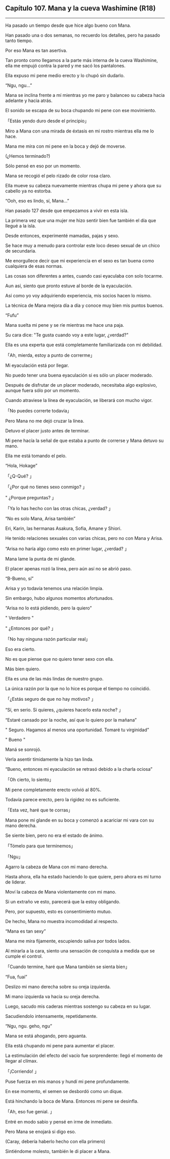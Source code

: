 
## Capítulo 107. Mana y la cueva Washimine (R18)

---

Ha pasado un tiempo desde que hice algo bueno con Mana.

Han pasado una o dos semanas, no recuerdo los detalles, pero ha pasado tanto tiempo.

Por eso Mana es tan asertiva.

Tan pronto como llegamos a la parte más interna de la cueva Washimine, ella me empujó contra la pared y me sacó los pantalones.

Ella expuso mi pene medio erecto y lo chupó sin dudarlo.

“Ngu, ngu…”

Mana se inclina frente a mí mientras yo me paro y balanceo su cabeza hacia adelante y hacia atrás.

El sonido se escapa de su boca chupando mi pene con ese movimiento.

「Estás yendo duro desde el principio」

Miro a Mana con una mirada de éxtasis en mi rostro mientras ella me lo hace.

Mana me mira con mi pene en la boca y dejó de moverse.

(¿Hemos terminado?)

Sólo pensé en eso por un momento.

Mana se recogió el pelo rizado de color rosa claro.

Ella mueve su cabeza nuevamente mientras chupa mi pene y ahora que su cabello ya no estorba.

“Ooh, eso es lindo, sí, Mana…”

Han pasado 127 desde que empezamos a vivir en esta isla.

La primera vez que una mujer me hizo sentir bien fue también el día que llegué a la isla.

Desde entonces, experimenté mamadas, pajas y sexo.

Se hace muy a menudo para controlar este loco deseo sexual de un chico de secundaria.

Me enorgullece decir que mi experiencia en el sexo es tan buena como cualquiera de esas normas.

Las cosas son diferentes a antes, cuando casi eyaculaba con solo tocarme.

Aun así, siento que pronto estuve al borde de la eyaculación.

Así como yo voy adquiriendo experiencia, mis socios hacen lo mismo.

La técnica de Mana mejora día a día y conoce muy bien mis puntos buenos.

“Fufu”

Mana suelta mi pene y se ríe mientras me hace una paja.

Su cara dice: "Te gusta cuando voy a este lugar, ¿verdad?"

Ella es una experta que está completamente familiarizada con mi debilidad.

「Ah, mierda, estoy a punto de correrme」

Mi eyaculación está por llegar.

No puedo tener una buena eyaculación si es sólo un placer moderado.

Después de disfrutar de un placer moderado, necesitaba algo explosivo, aunque fuera sólo por un momento.

Cuando atraviese la línea de eyaculación, se liberará con mucho vigor.

「No puedes correrte todavía」

Pero Mana no me dejó cruzar la línea.

Detuvo el placer justo antes de terminar.

Mi pene hacía la señal de que estaba a punto de correrse y Mana detuvo su mano.

Ella me está tomando el pelo.

“Hola, Hokage”

「¿Q-Qué? 」

「¿Por qué no tienes sexo conmigo? 」

" ¿Porque preguntas? 」

「Ya lo has hecho con las otras chicas, ¿verdad? 」

“No es solo Mana, Arisa también”

Eri, Karin, las hermanas Asakura, Sofia, Amane y Shiori.

He tenido relaciones sexuales con varias chicas, pero no con Mana y Arisa.

“Arisa no haría algo como esto en primer lugar, ¿verdad? 」

Mana lame la punta de mi glande.

El placer apenas rozó la línea, pero aún así no se abrió paso.

“B-Bueno, sí”

Arisa y yo todavía tenemos una relación limpia.

Sin embargo, hubo algunos momentos afortunados.

“Arisa no lo está pidiendo, pero la quiero”

" Verdadero "

" ¿Entonces por qué? 」

「No hay ninguna razón particular real」

Eso era cierto.

No es que piense que no quiero tener sexo con ella.

Más bien quiero.

Ella es una de las más lindas de nuestro grupo.

La única razón por la que no lo hice es porque el tiempo no coincidió.

「¿Estás seguro de que no hay motivos? 」

“Sí, en serio. Si quieres, ¿quieres hacerlo esta noche? 」

“Estaré cansado por la noche, así que lo quiero por la mañana”

" Seguro. Hagamos al menos una oportunidad. Tomaré tu virginidad”

" Bueno "

Maná se sonrojó.

Verla asentir tímidamente la hizo tan linda.

“Bueno, entonces mi eyaculación se retrasó debido a la charla ociosa”

「Oh cierto, lo siento」

Mi pene completamente erecto volvió al 80%.

Todavía parece erecto, pero la rigidez no es suficiente.

「Esta vez, haré que te corras」

Mana pone mi glande en su boca y comenzó a acariciar mi vara con su mano derecha.

Se siente bien, pero no era el estado de ánimo.

「Tómelo para que terminemos」

「Ngu」

Agarro la cabeza de Mana con mi mano derecha.

Hasta ahora, ella ha estado haciendo lo que quiere, pero ahora es mi turno de liderar.

Moví la cabeza de Mana violentamente con mi mano.

Si un extraño ve esto, parecerá que la estoy obligando.

Pero, por supuesto, esto es consentimiento mutuo.

De hecho, Mana no muestra incomodidad al respecto.

“Mana es tan sexy”

Mana me mira fijamente, escupiendo saliva por todos lados.

Al mirarla a la cara, siento una sensación de conquista a medida que se cumple el control.

「Cuando termine, haré que Mana también se sienta bien」

“Fua, fuai”

Deslizo mi mano derecha sobre su oreja izquierda.

Mi mano izquierda va hacia su oreja derecha.

Luego, sacudo mis caderas mientras sostengo su cabeza en su lugar.

Sacudiendolo intensamente, repetidamente.

“Ngu, ngu. geho, ngu”

Mana se está ahogando, pero aguanta.

Ella está chupando mi pene para aumentar el placer.

La estimulación del efecto del vacío fue sorprendente: llegó el momento de llegar al clímax.

「¡Corriendo! 」

Puse fuerza en mis manos y hundí mi pene profundamente.

En ese momento, el semen se desbordó como un dique.

Está hinchando la boca de Mana. Entonces mi pene se desinfla.

「Ah, eso fue genial. 」

Entré en modo sabio y pensé en irme de inmediato.

Pero Mana se enojará si digo eso.

(Caray, debería haberlo hecho con ella primero)

Sintiéndome molesto, también le di placer a Mana.